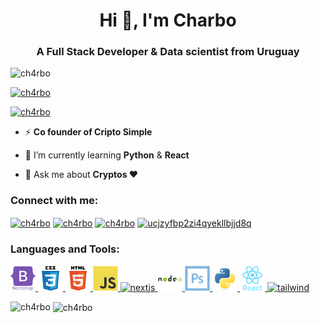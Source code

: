 <h1 align="center">Hi 👋, I'm Charbo </h1>
<h3 align="center">A Full Stack Developer & Data scientist from Uruguay</h3>

<p align="left"> <img src="https://komarev.com/ghpvc/?username=ch4rbo&label=Profile%20views&color=0e75b6&style=flat" alt="ch4rbo" /> </p>

<p align="left"> <a href="https://github.com/ryo-ma/github-profile-trophy"><img src="https://github-profile-trophy.vercel.app/?username=ch4rbo" alt="ch4rbo" /></a> </p>

<p align="left"> <a href="https://twitter.com/ch4rbo" target="blank"><img src="https://img.shields.io/twitter/follow/ch4rbo?logo=twitter&style=for-the-badge" alt="ch4rbo" /></a> </p>

- ⚡ **Co founder of Cripto Simple**

- 🌱 I’m currently learning **Python** & **React**

- 💬 Ask me about **Cryptos ♥**

<h3 align="left">Connect with me:</h3>
<p align="left">
<a href="https://twitter.com/ch4rbo" target="blank"><img align="center" src="https://raw.githubusercontent.com/rahuldkjain/github-profile-readme-generator/master/src/images/icons/Social/twitter.svg" alt="ch4rbo" height="30" width="40" /></a>
<a href="https://linkedin.com/in/ch4rbo" target="blank"><img align="center" src="https://raw.githubusercontent.com/rahuldkjain/github-profile-readme-generator/master/src/images/icons/Social/linked-in-alt.svg" alt="ch4rbo" height="30" width="40" /></a>
<a href="https://instagram.com/ch4rbo" target="blank"><img align="center" src="https://raw.githubusercontent.com/rahuldkjain/github-profile-readme-generator/master/src/images/icons/Social/instagram.svg" alt="ch4rbo" height="30" width="40" /></a>
<a href="https://www.youtube.com/c/ucjzyfbp2zi4qyekllbjjd8q" target="blank"><img align="center" src="https://raw.githubusercontent.com/rahuldkjain/github-profile-readme-generator/master/src/images/icons/Social/youtube.svg" alt="ucjzyfbp2zi4qyekllbjjd8q" height="30" width="40" /></a>
</p>

<h3 align="left">Languages and Tools:</h3>
<p align="left"> <a href="https://getbootstrap.com" target="_blank" rel="noreferrer"> <img src="https://raw.githubusercontent.com/devicons/devicon/master/icons/bootstrap/bootstrap-plain-wordmark.svg" alt="bootstrap" width="40" height="40"/> </a> <a href="https://www.w3schools.com/css/" target="_blank" rel="noreferrer"> <img src="https://raw.githubusercontent.com/devicons/devicon/master/icons/css3/css3-original-wordmark.svg" alt="css3" width="40" height="40"/> </a> <a href="https://www.w3.org/html/" target="_blank" rel="noreferrer"> <img src="https://raw.githubusercontent.com/devicons/devicon/master/icons/html5/html5-original-wordmark.svg" alt="html5" width="40" height="40"/> </a> <a href="https://developer.mozilla.org/en-US/docs/Web/JavaScript" target="_blank" rel="noreferrer"> <img src="https://raw.githubusercontent.com/devicons/devicon/master/icons/javascript/javascript-original.svg" alt="javascript" width="40" height="40"/> </a> <a href="https://nextjs.org/" target="_blank" rel="noreferrer"> <img src="https://cdn.worldvectorlogo.com/logos/nextjs-2.svg" alt="nextjs" width="40" height="40"/> </a> <a href="https://nodejs.org" target="_blank" rel="noreferrer"> <img src="https://raw.githubusercontent.com/devicons/devicon/master/icons/nodejs/nodejs-original-wordmark.svg" alt="nodejs" width="40" height="40"/> </a> <a href="https://www.photoshop.com/en" target="_blank" rel="noreferrer"> <img src="https://raw.githubusercontent.com/devicons/devicon/master/icons/photoshop/photoshop-line.svg" alt="photoshop" width="40" height="40"/> </a> <a href="https://www.python.org" target="_blank" rel="noreferrer"> <img src="https://raw.githubusercontent.com/devicons/devicon/master/icons/python/python-original.svg" alt="python" width="40" height="40"/> </a> <a href="https://reactjs.org/" target="_blank" rel="noreferrer"> <img src="https://raw.githubusercontent.com/devicons/devicon/master/icons/react/react-original-wordmark.svg" alt="react" width="40" height="40"/> </a> <a href="https://tailwindcss.com/" target="_blank" rel="noreferrer"> <img src="https://www.vectorlogo.zone/logos/tailwindcss/tailwindcss-icon.svg" alt="tailwind" width="40" height="40"/> </a> </p>

<p><img align="left" src="https://github-readme-stats.vercel.app/api/top-langs?username=ch4rbo&show_icons=true&locale=en&layout=compact" alt="ch4rbo" /></p>

<p>&nbsp;<img align="center" src="https://github-readme-stats.vercel.app/api?username=ch4rbo&show_icons=true&locale=en" alt="ch4rbo" /></p>

